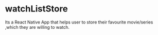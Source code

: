# watchListStore
Its a React Native App that helps user to store their favourite movie/series ,which they are willing to watch.
